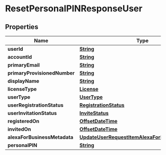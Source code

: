 

# ResetPersonalPINResponseUser


## Properties

| Name | Type | Description | Notes |
|------------ | ------------- | ------------- | -------------|
|**userId** | [**String**](String.md) |  |  |
|**accountId** | [**String**](String.md) |  |  [optional] |
|**primaryEmail** | [**String**](String.md) |  |  [optional] |
|**primaryProvisionedNumber** | [**String**](String.md) |  |  [optional] |
|**displayName** | [**String**](String.md) |  |  [optional] |
|**licenseType** | [**License**](License.md) |  |  [optional] |
|**userType** | [**UserType**](UserType.md) |  |  [optional] |
|**userRegistrationStatus** | [**RegistrationStatus**](RegistrationStatus.md) |  |  [optional] |
|**userInvitationStatus** | [**InviteStatus**](InviteStatus.md) |  |  [optional] |
|**registeredOn** | [**OffsetDateTime**](OffsetDateTime.md) |  |  [optional] |
|**invitedOn** | [**OffsetDateTime**](OffsetDateTime.md) |  |  [optional] |
|**alexaForBusinessMetadata** | [**UpdateUserRequestItemAlexaForBusinessMetadata**](UpdateUserRequestItemAlexaForBusinessMetadata.md) |  |  [optional] |
|**personalPIN** | [**String**](String.md) |  |  [optional] |



